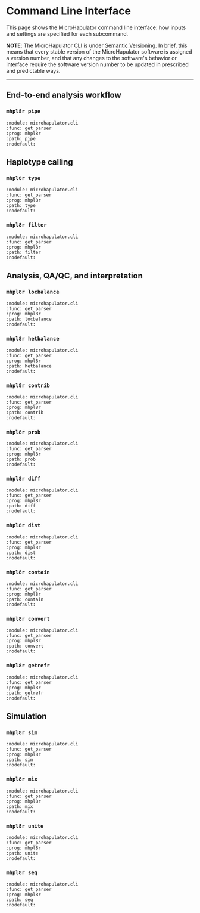 # Command Line Interface

This page shows the MicroHapulator command line interface: how inputs and settings are specified for each subcommand.

**NOTE**: The MicroHapulator CLI is under [Semantic Versioning](https://semver.org/).
In brief, this means that every stable version of the MicroHapulator software is assigned a version number, and that any changes to the software's behavior or interface require the software version number to be updated in prescribed and predictable ways.

-----------

## End-to-end analysis workflow

### `mhpl8r pipe`

```{argparse}
:module: microhapulator.cli
:func: get_parser
:prog: mhpl8r
:path: pipe
:nodefault:
```


## Haplotype calling

### `mhpl8r type`

```{argparse}
:module: microhapulator.cli
:func: get_parser
:prog: mhpl8r
:path: type
:nodefault:
```

### `mhpl8r filter`

```{argparse}
:module: microhapulator.cli
:func: get_parser
:prog: mhpl8r
:path: filter
:nodefault:
```


## Analysis, QA/QC, and interpretation

### `mhpl8r locbalance`

```{argparse}
:module: microhapulator.cli
:func: get_parser
:prog: mhpl8r
:path: locbalance
:nodefault:
```

### `mhpl8r hetbalance`

```{argparse}
:module: microhapulator.cli
:func: get_parser
:prog: mhpl8r
:path: hetbalance
:nodefault:
```

### `mhpl8r contrib`

```{argparse}
:module: microhapulator.cli
:func: get_parser
:prog: mhpl8r
:path: contrib
:nodefault:
```

### `mhpl8r prob`

```{argparse}
:module: microhapulator.cli
:func: get_parser
:prog: mhpl8r
:path: prob
:nodefault:
```

### `mhpl8r diff`

```{argparse}
:module: microhapulator.cli
:func: get_parser
:prog: mhpl8r
:path: diff
:nodefault:
```

### `mhpl8r dist`

```{argparse}
:module: microhapulator.cli
:func: get_parser
:prog: mhpl8r
:path: dist
:nodefault:
```

### `mhpl8r contain`

```{argparse}
:module: microhapulator.cli
:func: get_parser
:prog: mhpl8r
:path: contain
:nodefault:
```

### `mhpl8r convert`

```{argparse}
:module: microhapulator.cli
:func: get_parser
:prog: mhpl8r
:path: convert
:nodefault:
```

### `mhpl8r getrefr`

```{argparse}
:module: microhapulator.cli
:func: get_parser
:prog: mhpl8r
:path: getrefr
:nodefault:
```


## Simulation

### `mhpl8r sim`

```{argparse}
:module: microhapulator.cli
:func: get_parser
:prog: mhpl8r
:path: sim
:nodefault:
```

### `mhpl8r mix`

```{argparse}
:module: microhapulator.cli
:func: get_parser
:prog: mhpl8r
:path: mix
:nodefault:
```

### `mhpl8r unite`

```{argparse}
:module: microhapulator.cli
:func: get_parser
:prog: mhpl8r
:path: unite
:nodefault:
```

### `mhpl8r seq`

```{argparse}
:module: microhapulator.cli
:func: get_parser
:prog: mhpl8r
:path: seq
:nodefault:
```
